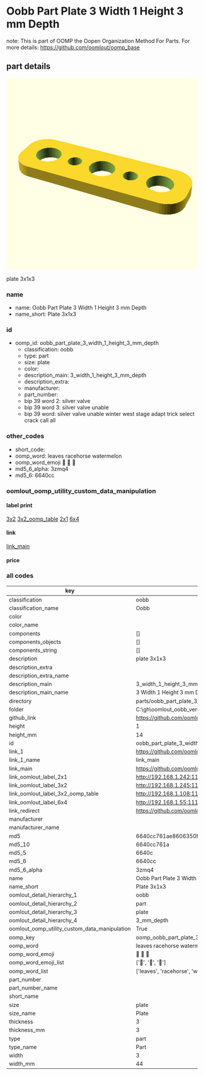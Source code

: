 # Oobb Part Plate 3 Width 1 Height 3 mm Depth  

note: This is part of OOMP the Oopen Organization Method For Parts. For more details: https://github.com/oomlout/oomp_base

##  part details
  

[![](3dpr.png)](3dpr.png)

plate 3x1x3



### name
* name: Oobb Part Plate 3 Width 1 Height 3 mm Depth
* name_short: Plate 3x1x3 
### id
* oomp_id: oobb_part_plate_3_width_1_height_3_mm_depth
  * classification: oobb
  * type: part
  * size: plate
  * color: 
  * description_main: 3_width_1_height_3_mm_depth
  * description_extra: 
  * manufacturer: 
  * part_number: 
  * bip 39 word 2: silver valve
  * bip 39 word 3: silver valve unable
  * bip 39 word: silver valve unable winter west stage adapt trick select crack call all

### other_codes
* short_code: 
* oomp_word: leaves racehorse watermelon
* oomp_word_emoji :leaves: :racehorse: :watermelon:
* md5_6_alpha: 3zmq4
* md5_6: 6640cc






### oomlout_oomp_utility_custom_data_manipulation
#### label print
[3x2](http://192.168.1.245:1112/?label=oomp%203zmq4)
[3x2_oomp_table](http://192.168.1.108:1112/?label=oomp%203zmq4)
[2x1](http://192.168.1.242:1112/?label=oomp%203zmq4)
[6x4](http://192.168.1.55:1112/?label=oomp%203zmq4)    

#### link

[link_main](https://github.com/oomlout/oomlout_oobb_version_4_generated_parts/tree/main/navigation_oomp/oobb/part/plate/3_width_1_height_3_mm_depth/part)                              

#### price







### all codes 
| key | value |  
| --- | --- |  
| classification | oobb |  
| classification_name | Oobb |  
| color |  |  
| color_name |  |  
| components | [] |  
| components_objects | [] |  
| components_string | [] |  
| description | plate 3x1x3 |  
| description_extra |  |  
| description_extra_name |  |  
| description_main | 3_width_1_height_3_mm_depth |  
| description_main_name | 3 Width 1 Height 3 mm Depth |  
| directory | parts/oobb_part_plate_3_width_1_height_3_mm_depth |  
| folder | C:\gh\oomlout_oobb_version_4_generated_parts\parts\oobb_part_plate_3_width_1_height_3_mm_depth |  
| github_link | https://github.com/oomlout/oomlout_oomp_part_src/tree/main/parts/oobb_part_plate_3_width_1_height_3_mm_depth |  
| height | 1 |  
| height_mm | 14 |  
| id | oobb_part_plate_3_width_1_height_3_mm_depth |  
| link_1 | https://github.com/oomlout/oomlout_oobb_version_4_generated_parts/tree/main/navigation_oomp/oobb/part/plate/3_width_1_height_3_mm_depth/part |  
| link_1_name | link_main |  
| link_main | https://github.com/oomlout/oomlout_oobb_version_4_generated_parts/tree/main/navigation_oomp/oobb/part/plate/3_width_1_height_3_mm_depth/part |  
| link_oomlout_label_2x1 | http://192.168.1.242:1112/?label=oomp%203zmq4 |  
| link_oomlout_label_3x2 | http://192.168.1.245:1112/?label=oomp%203zmq4 |  
| link_oomlout_label_3x2_oomp_table | http://192.168.1.108:1112/?label=oomp%203zmq4 |  
| link_oomlout_label_6x4 | http://192.168.1.55:1112/?label=oomp%203zmq4 |  
| link_redirect | https://github.com/oomlout/oomlout_oobb_version_4_generated_parts/tree/main/parts/oobb_plate_03_01_03 |  
| manufacturer |  |  
| manufacturer_name |  |  
| md5 | 6640cc761ae8606350fcbfc1d8bc4646 |  
| md5_10 | 6640cc761a |  
| md5_5 | 6640c |  
| md5_6 | 6640cc |  
| md5_6_alpha | 3zmq4 |  
| name | Oobb Part Plate 3 Width 1 Height 3 mm Depth |  
| name_short | Plate 3x1x3  |  
| oomlout_detail_hierarchy_1 | oobb |  
| oomlout_detail_hierarchy_2 | part |  
| oomlout_detail_hierarchy_3 | plate |  
| oomlout_detail_hierarchy_4 | 3_mm_depth |  
| oomlout_oomp_utility_custom_data_manipulation | True |  
| oomp_key | oomp_oobb_part_plate_3_width_1_height_3_mm_depth |  
| oomp_word | leaves racehorse watermelon |  
| oomp_word_emoji | :leaves: :racehorse: :watermelon: |  
| oomp_word_emoji_list | [':leaves:', ':racehorse:', ':watermelon:'] |  
| oomp_word_list | ['leaves', 'racehorse', 'watermelon'] |  
| part_number |  |  
| part_number_name |  |  
| short_name |  |  
| size | plate |  
| size_name | Plate |  
| thickness | 3 |  
| thickness_mm | 3 |  
| type | part |  
| type_name | Part |  
| width | 3 |  
| width_mm | 44 |  
